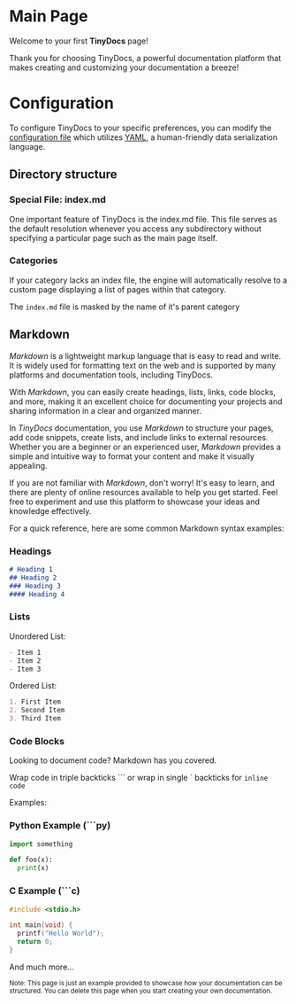 # Main Page
Welcome to your first **TinyDocs** page!

Thank you for choosing TinyDocs, a powerful documentation platform that makes creating and customizing your documentation a breeze!

# Configuration
To configure TinyDocs to your specific preferences, you can modify the [configuration file](./config.yml) which utilizes [YAML](https://yaml.org/), a human-friendly data serialization language.

## Directory structure

### Special File: index.md
One important feature of TinyDocs is the index.md file. This file serves as the default resolution whenever you access any subdirectory without specifying a particular page such as the main page itself.

### Categories
If your category lacks an index file, the engine will automatically resolve to a custom page displaying a list of pages within that category.

The `index.md` file is masked by the name of it's parent category

## Markdown
*Markdown* is a lightweight markup language that is easy to read and write. It is widely used for formatting text on the web and is supported by many platforms and documentation tools, including TinyDocs.

With *Markdown*, you can easily create headings, lists, links, code blocks, and more, making it an excellent choice for documenting your projects and sharing information in a clear and organized manner.

In *TinyDocs* documentation, you use *Markdown* to structure your pages, add code snippets, create lists, and include links to external resources. Whether you are a beginner or an experienced user, *Markdown* provides a simple and intuitive way to format your content and make it visually appealing.

If you are not familiar with *Markdown*, don't worry! It's easy to learn, and there are plenty of online resources available to help you get started. Feel free to experiment and use this platform to showcase your ideas and knowledge effectively.

For a quick reference, here are some common Markdown syntax examples:
### Headings
```md
# Heading 1
## Heading 2
### Heading 3
#### Heading 4
```
### Lists
Unordered List:
```md
- Item 1
- Item 2
- Item 3
```
Ordered List:
```md
1. First Item
2. Second Item
3. Third Item
```
### Code Blocks
Looking to document code? Markdown has you covered.

Wrap code in triple backticks ``` or wrap in single \` backticks for `inline code`

Examples:
### Python Example (```py)
```py
import something

def foo(x):
  print(x) 
```
### C Example (```c)
```c
#include <stdio.h>

int main(void) {
  printf("Hello World");
  return 0;
}
```
And much more...

<small>Note: This page is just an example provided to showcase how your documentation can be structured. You can delete this page when you start creating your own documentation.</small>